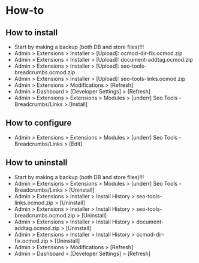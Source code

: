 # How-to

## How to install
* Start by making a backup (both DB and store files)!!!
* Admin > Extensions > Installer > [Upload]: ocmod-dir-fix.ocmod.zip
* Admin > Extensions > Installer > [Upload]: document-addtag.ocmod.zip
* Admin > Extensions > Installer > [Upload]: seo-tools-breadcrumbs.ocmod.zip
* Admin > Extensions > Installer > [Upload]: seo-tools-links.ocmod.zip
* Admin > Extensions > Modifications > [Refresh]
* Admin > Dashboard > [Developer Settings] > [Refresh]
* Admin > Extensions > Extensions > Modules > [underr] Seo Tools - Breadcrumbs/Links > [Install]

## How to configure
* Admin > Extensions > Extensions > Modules > [underr] Seo Tools - Breadcrumbs/Links > [Edit]

## How to uninstall
* Start by making a backup (both DB and store files)!!!
* Admin > Extensions > Extensions > Modules > [underr] Seo Tools - Breadcrumbs/Links > [Uninstall]
* Admin > Extensions > Installer > Install History > seo-tools-links.ocmod.zip > [Uninstall]
* Admin > Extensions > Installer > Install History > seo-tools-breadcrumbs.ocmod.zip > [Uninstall]
* Admin > Extensions > Installer > Install History > document-addtag.ocmod.zip > [Uninstall]
* Admin > Extensions > Installer > Install History > ocmod-dir-fix.ocmod.zip > [Uninstall]
* Admin > Extensions > Modifications > [Refresh]
* Admin > Dashboard > [Developer Settings] > [Refresh]
